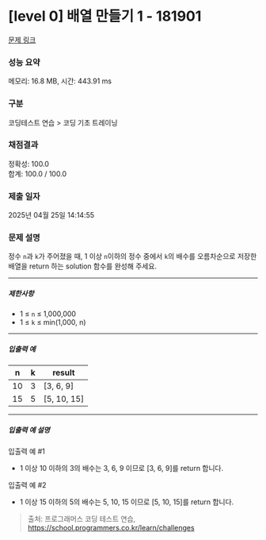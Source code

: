 # [level 0] 배열 만들기 1 - 181901 

[문제 링크](https://school.programmers.co.kr/learn/courses/30/lessons/181901) 

### 성능 요약

메모리: 16.8 MB, 시간: 443.91 ms

### 구분

코딩테스트 연습 > 코딩 기초 트레이닝

### 채점결과

정확성: 100.0<br/>합계: 100.0 / 100.0

### 제출 일자

2025년 04월 25일 14:14:55

### 문제 설명

<p>정수 <code>n</code>과 <code>k</code>가 주어졌을 때, 1 이상 <code>n</code>이하의 정수 중에서 <code>k</code>의 배수를 오름차순으로 저장한 배열을 return 하는 solution 함수를 완성해 주세요.</p>

<hr>

<h5>제한사항</h5>

<ul>
<li>1 ≤ <code>n</code> ≤ 1,000,000</li>
<li>1 ≤ <code>k</code> ≤ min(1,000, n)</li>
</ul>

<hr>

<h5>입출력 예</h5>
<table class="table">
        <thead><tr>
<th>n</th>
<th>k</th>
<th>result</th>
</tr>
</thead>
        <tbody><tr>
<td>10</td>
<td>3</td>
<td>[3, 6, 9]</td>
</tr>
<tr>
<td>15</td>
<td>5</td>
<td>[5, 10, 15]</td>
</tr>
</tbody>
      </table>
<hr>

<h5>입출력 예 설명</h5>

<p>입출력 예 #1</p>

<ul>
<li>1 이상 10 이하의 3의 배수는 3, 6, 9 이므로 [3, 6, 9]를 return 합니다.</li>
</ul>

<p>입출력 예 #2</p>

<ul>
<li>1 이상 15 이하의 5의 배수는 5, 10, 15 이므로 [5, 10, 15]를 return 합니다.</li>
</ul>


> 출처: 프로그래머스 코딩 테스트 연습, https://school.programmers.co.kr/learn/challenges